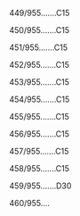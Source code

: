 449/955.......C15 


450/955.......C15 


451/955.......C15 


452/955.......C15 


453/955.......C15 


454/955.......C15 


455/955.......C15 


456/955.......C15 


457/955.......C15 


458/955.......C15 


459/955.......D30 


460/955.... 


